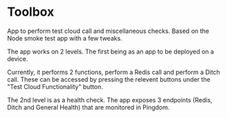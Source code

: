 Toolbox
=======

App to perform test cloud call and miscellaneous checks.  Based on the Node smoke test app with a few tweaks.

The app works on 2 levels.  The first being as an app to be deployed on a device.  

Currently, it performs 2 functions, perform a Redis call and perform a Ditch call.
These can be accessed by pressing the relevent buttons under the "Test Cloud Functionality"
button.

The 2nd level is as a health check.  The app exposes 3 endpoints 
(Redis, Ditch and General Health) that are monitored in Pingdom.

